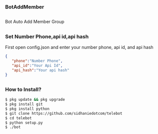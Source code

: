 ### BotAddMember
##
###
Bot Auto Add Member Group 
##
### Set Number Phone,api id,api hash
First open config.json and enter your number phone, api id, and api hash

```json
{
   "phone":"Number Phone",
   "api_id":"Your Api Id",
   "api_hash":"Your api hash"
}
```
##

### How to Install?
```Bash
$ pkg update && pkg upgrade
$ pkg install git
$ pkg install python
$ git clone https://github.com/sidhaniedotcom/telebot
$ cd telebot
$ python setup.py
$ ./bot
```
##

